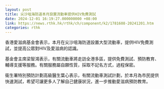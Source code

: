 ```yaml
---
layout: post
title: 尖沙咀海防道本月設置流動車提供HIV免費測試
date: 2024-12-01 16:19:27.000000000 +08:00
link: https://news.rthk.hk/rthk/ch/component/k2/1781608-20241201.htm
categories: rthk
---
```


香港愛滋病基金會表示，本月在尖沙咀海防道設置大型流動車，提供HIV免費測試，並提高公眾對HIV及愛滋病的認識。

基金會主席梁智鴻表示，有關流動車將走訪全港多區，提供免費測試、預防教育、輔導支援等服務。有關服務屬自願性質，採取不記名方式，過程保密。

衞生署特別預防計劃高級醫生葉心表示，有關流動車測試計劃，於本月為市民提供快速測試，希望可讓更多人了解自己健康狀況，進一步推動愛滋病預防教育。
